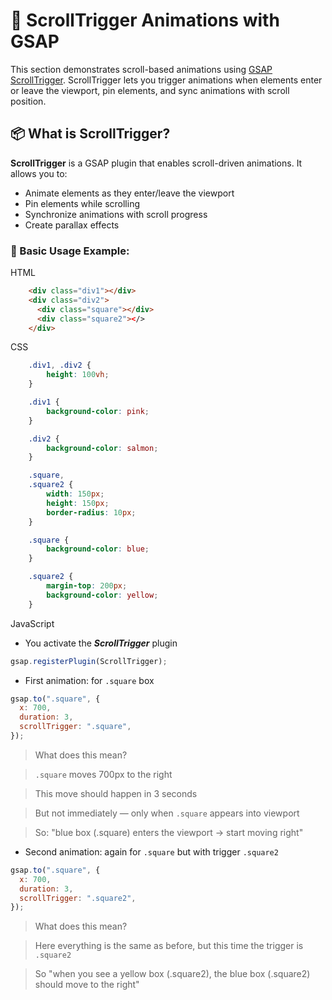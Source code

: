 
# 🧲 ScrollTrigger Animations with GSAP

This section demonstrates scroll-based animations using [GSAP ScrollTrigger](https://gsap.com/docs/v3/Plugins/ScrollTrigger/). ScrollTrigger lets you trigger animations when elements enter or leave the viewport, pin elements, and sync animations with scroll position.


## 📦 What is ScrollTrigger?

**ScrollTrigger** is a GSAP plugin that enables scroll-driven animations. It allows you to:

- Animate elements as they enter/leave the viewport
- Pin elements while scrolling
- Synchronize animations with scroll progress
- Create parallax effects
### 🔧 Basic Usage Example:
HTML
```html
    <div class="div1"></div>
    <div class="div2">
      <div class="square"></div>
      <div class="square2"></>
    </div>
```
CSS
```css
    .div1, .div2 {
        height: 100vh;
    }

    .div1 {
        background-color: pink;
    }

    .div2 {
        background-color: salmon;
    }

    .square,
    .square2 {
        width: 150px;
        height: 150px;
        border-radius: 10px;
    }

    .square {
        background-color: blue;
    }

    .square2 {
        margin-top: 200px;
        background-color: yellow;
    }
```
JavaScript

- You activate the ***ScrollTrigger*** plugin
```js
gsap.registerPlugin(ScrollTrigger);
```
- First animation: for `.square` box
```js
gsap.to(".square", {
  x: 700,
  duration: 3,
  scrollTrigger: ".square",
});
```

> What does this mean?

> `.square` moves 700px to the right

> This move should happen in 3 seconds

> But not immediately — only when `.square` appears into viewport

> So: "blue box (.square) enters the viewport → start moving right"

- Second animation: again for `.square` but with trigger `.square2`

```js
gsap.to(".square", {
  x: 700,
  duration: 3,
  scrollTrigger: ".square2",
});
```
> What does this mean?

> Here everything is the same as before, but this time the trigger is `.square2`

> So "when you see a yellow box (.square2), the blue box (.square2) should move to the right"


